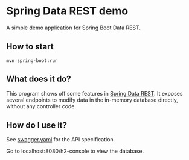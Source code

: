 # Spring Data REST demo
A simple demo application for Spring Boot Data REST.

## How to start
`mvn spring-boot:run`

## What does it do?
This program shows off some features in [Spring Data REST](https://spring.io/projects/spring-data-rest).
It exposes several endpoints to modify data in the in-memory database directly, without any controller code.

## How do I use it?
See [swagger.yaml](swagger.yaml) for the API specification.

Go to localhost:8080/h2-console to view the database.